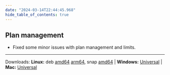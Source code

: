 ```yaml
---
date: "2024-03-14T22:44:45.968"
hide_table_of_contents: true
---
```


## Plan management

- Fixed some minor issues with plan management and limits.

---

Downloads: **Linux:** deb [amd64](https://get.foxglove.dev/desktop/v2.0.1/foxglove-studio-2.0.1-linux-amd64.deb) [arm64](https://get.foxglove.dev/desktop/v2.0.1/foxglove-studio-2.0.1-linux-arm64.deb), snap [amd64](https://get.foxglove.dev/desktop/v2.0.1/foxglove-studio-2.0.1-linux-amd64.snap) | **Windows:** [Universal](https://get.foxglove.dev/desktop/v2.0.1/foxglove-studio-2.0.1-win.exe) | **Mac:** [Universal](https://get.foxglove.dev/desktop/v2.0.1/foxglove-studio-2.0.1-mac-universal.dmg)
